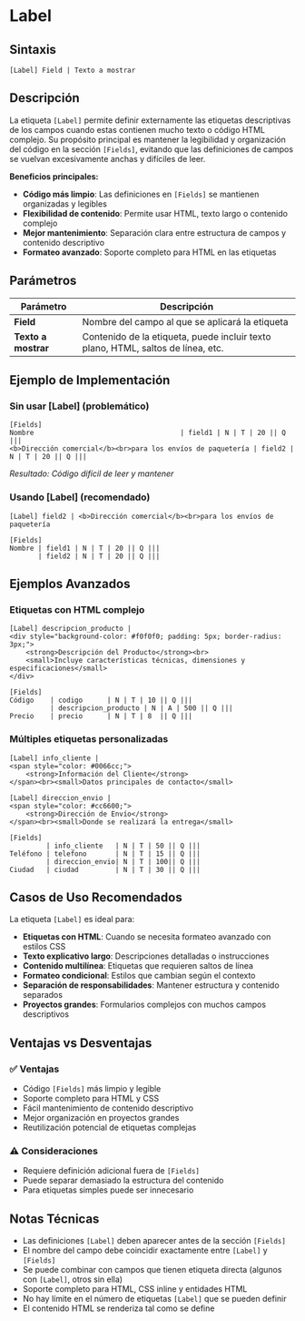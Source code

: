 # Label

## Sintaxis

```
[Label] Field | Texto a mostrar
```

## Descripción

La etiqueta `[Label]` permite definir externamente las etiquetas descriptivas de los campos cuando estas contienen mucho texto o código HTML complejo. Su propósito principal es mantener la legibilidad y organización del código en la sección `[Fields]`, evitando que las definiciones de campos se vuelvan excesivamente anchas y difíciles de leer.

**Beneficios principales:**

- **Código más limpio**: Las definiciones en `[Fields]` se mantienen organizadas y legibles
- **Flexibilidad de contenido**: Permite usar HTML, texto largo o contenido complejo
- **Mejor mantenimiento**: Separación clara entre estructura de campos y contenido descriptivo
- **Formateo avanzado**: Soporte completo para HTML en las etiquetas

## Parámetros

| Parámetro | Descripción |
|-----------|-------------|
| **Field** | Nombre del campo al que se aplicará la etiqueta |
| **Texto a mostrar** | Contenido de la etiqueta, puede incluir texto plano, HTML, saltos de línea, etc. |

## Ejemplo de Implementación

### Sin usar [Label] (problemático)
```
[Fields]
Nombre                                    | field1 | N | T | 20 || Q |||
<b>Dirección comercial</b><br>para los envíos de paquetería | field2 | N | T | 20 || Q |||
```
*Resultado: Código difícil de leer y mantener*

### Usando [Label] (recomendado)
```
[Label] field2 | <b>Dirección comercial</b><br>para los envíos de paquetería

[Fields]
Nombre | field1 | N | T | 20 || Q |||
       | field2 | N | T | 20 || Q |||
```

## Ejemplos Avanzados

### Etiquetas con HTML complejo
```
[Label] descripcion_producto | 
<div style="background-color: #f0f0f0; padding: 5px; border-radius: 3px;">
    <strong>Descripción del Producto</strong><br>
    <small>Incluye características técnicas, dimensiones y especificaciones</small>
</div>

[Fields]
Código    | codigo      | N | T | 10 || Q |||
          | descripcion_producto | N | A | 500 || Q |||
Precio    | precio      | N | T | 8  || Q |||
```

### Múltiples etiquetas personalizadas
```
[Label] info_cliente | 
<span style="color: #0066cc;">
    <strong>Información del Cliente</strong>
</span><br><small>Datos principales de contacto</small>

[Label] direccion_envio | 
<span style="color: #cc6600;">
    <strong>Dirección de Envío</strong>
</span><br><small>Donde se realizará la entrega</small>

[Fields]
         | info_cliente   | N | T | 50 || Q |||
Teléfono | telefono       | N | T | 15 || Q |||
         | direccion_envio| N | T | 100|| Q |||
Ciudad   | ciudad         | N | T | 30 || Q |||
```

## Casos de Uso Recomendados

La etiqueta `[Label]` es ideal para:

- **Etiquetas con HTML**: Cuando se necesita formateo avanzado con estilos CSS
- **Texto explicativo largo**: Descripciones detalladas o instrucciones
- **Contenido multilínea**: Etiquetas que requieren saltos de línea
- **Formateo condicional**: Estilos que cambian según el contexto
- **Separación de responsabilidades**: Mantener estructura y contenido separados
- **Proyectos grandes**: Formularios complejos con muchos campos descriptivos

## Ventajas vs Desventajas

### ✅ Ventajas
- Código `[Fields]` más limpio y legible
- Soporte completo para HTML y CSS
- Fácil mantenimiento de contenido descriptivo
- Mejor organización en proyectos grandes
- Reutilización potencial de etiquetas complejas

### ⚠️ Consideraciones
- Requiere definición adicional fuera de `[Fields]`
- Puede separar demasiado la estructura del contenido
- Para etiquetas simples puede ser innecesario

## Notas Técnicas

- Las definiciones `[Label]` deben aparecer antes de la sección `[Fields]`
- El nombre del campo debe coincidir exactamente entre `[Label]` y `[Fields]`
- Se puede combinar con campos que tienen etiqueta directa (algunos con `[Label]`, otros sin ella)
- Soporte completo para HTML, CSS inline y entidades HTML
- No hay límite en el número de etiquetas `[Label]` que se pueden definir
- El contenido HTML se renderiza tal como se define
